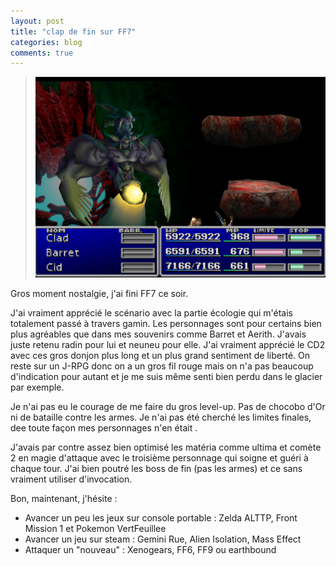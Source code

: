 ```yaml
---
layout: post
title: "clap de fin sur FF7"
categories: blog
comments: true
---
```


> ![FF7](https://github.com/homeostasie/bouquins/raw/master/_pics/jv/ff/FF7.png)

Gros moment nostalgie, j'ai fini FF7 ce soir.

J'ai vraiment apprécié le scénario avec la partie écologie qui m'étais totalement passé à travers gamin. Les personnages sont pour certains bien plus agréables que dans mes souvenirs comme Barret et Aerith. J'avais juste retenu radin pour lui et neuneu pour elle. J'ai vraiment apprécié le CD2 avec ces gros donjon plus long et un plus grand sentiment de liberté. On reste sur un J-RPG donc on a un gros fil rouge mais on n'a pas beaucoup d'indication pour autant et je me suis même senti bien perdu dans le glacier par exemple.

Je n'ai pas eu le courage de me faire du gros level-up. Pas de chocobo d'Or ni de bataille contre les armes. Je n'ai pas été cherché les limites finales, dee toute façon mes personnages n'en était .

J'avais par contre assez bien optimisé les matéria comme ultima et comète 2 en magie d'attaque avec le troisième personnage qui soigne et guéri à chaque tour. J'ai bien poutré les boss de fin (pas les armes) et ce sans vraiment utiliser d'invocation.

Bon, maintenant, j'hésite :

* Avancer un peu les jeux sur console portable : Zelda ALTTP, Front Mission 1 et Pokemon VertFeuillee
* Avancer un jeu sur steam : Gemini Rue, Alien Isolation, Mass Effect
* Attaquer un "nouveau" : Xenogears, FF6, FF9 ou earthbound
